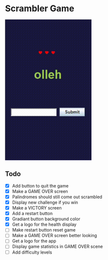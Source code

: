 # Scrambler Game

![example of how the project looks in action!](fail.gif)

## Todo
- [x] Add button to quit the game
- [x] Make a GAME OVER screen
- [X] Palindromes should still come out scrambled
- [X] Display new challenge if you win
- [x] Make a VICTORY screen
- [x] Add a restart button
- [x] Gradiant button background color
- [x] Get a logo for the health display
- [ ] Make restart button reset game
- [ ] Make a GAME OVER screen better looking
- [ ] Get a logo for the app
- [ ] Display game statistics in GAME OVER scene
- [ ] Add difficulty levels
